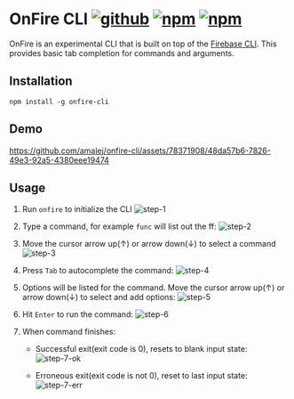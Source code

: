 # OnFire CLI [![github](https://img.shields.io/badge/GitHub-repository-blue)](https://github.com/amalej/onfire-cli) [![npm](https://img.shields.io/npm/v/onfire-cli)](https://www.npmjs.com/package/onfire-cli) [![npm](https://img.shields.io/npm/dt/onfire-cli)](https://www.npmjs.com/package/onfire-cli?activeTab=versions)

OnFire is an experimental CLI that is built on top of the [Firebase CLI](https://firebase.google.com/docs/cli). This provides basic tab completion for commands and arguments.

## Installation

```
npm install -g onfire-cli
```

## Demo

https://github.com/amalej/onfire-cli/assets/78371908/48da57b6-7826-49e3-92a5-4380eee19474


## Usage


1. Run `onfire` to initialize the CLI
![step-1](https://github.com/amalej/onfire-cli/assets/78371908/a56607f0-4558-4e8c-8652-a46b561943e9)

2. Type a command, for example `func` will list out the ff:
![step-2](https://github.com/amalej/onfire-cli/assets/78371908/54dacce1-1be2-4292-8d6a-761624cb08a8)

3. Move the cursor arrow up(↑) or arrow down(↓) to select a command
![step-3](https://github.com/amalej/onfire-cli/assets/78371908/131480be-cdfa-4893-86b1-6411e8de271c)

4. Press `Tab` to autocomplete the command:
![step-4](https://github.com/amalej/onfire-cli/assets/78371908/159e42a7-a82f-4076-be94-b7eca1321443)

5. Options will be listed for the command. Move the cursor arrow up(↑) or arrow down(↓) to select and add options:
![step-5](https://github.com/amalej/onfire-cli/assets/78371908/15a1c424-0128-49f8-abd3-6919fae3390f)

6. Hit `Enter` to run the command:
![step-6](https://github.com/amalej/onfire-cli/assets/78371908/0754e3a2-e5e7-4cad-9b25-b809fbd3b286)

7. When command finishes:
   - Successful exit(exit code is 0), resets to blank input state:
![step-7-ok](https://github.com/amalej/onfire-cli/assets/78371908/9ed78810-6a9d-4c01-babb-dc5c43aea6f7)

   - Erroneous exit(exit code is not 0), reset to last input state:
![step-7-err](https://github.com/amalej/onfire-cli/assets/78371908/63ed17ad-f374-4260-848f-abf98ae9806b)
